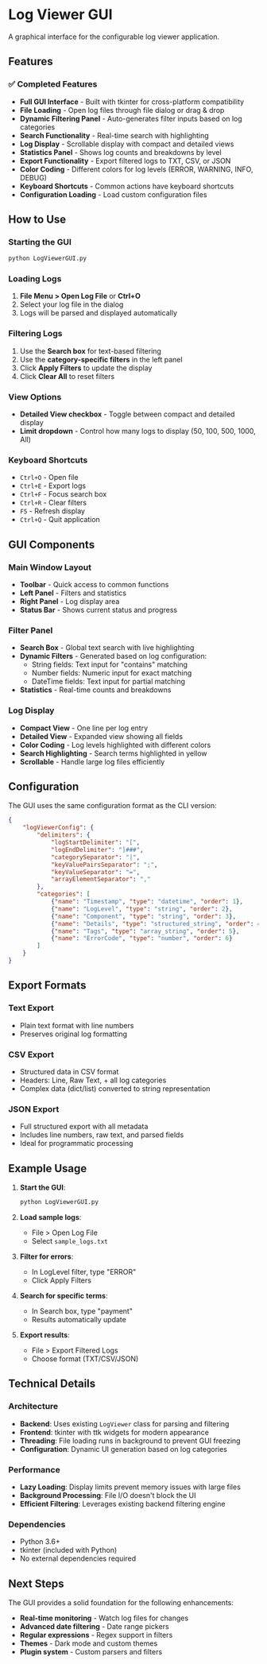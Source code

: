 # Log Viewer GUI

A graphical interface for the configurable log viewer application.

## Features

### ✅ Completed Features
- **Full GUI Interface** - Built with tkinter for cross-platform compatibility
- **File Loading** - Open log files through file dialog or drag & drop
- **Dynamic Filtering Panel** - Auto-generates filter inputs based on log categories
- **Search Functionality** - Real-time search with highlighting
- **Log Display** - Scrollable display with compact and detailed views
- **Statistics Panel** - Shows log counts and breakdowns by level
- **Export Functionality** - Export filtered logs to TXT, CSV, or JSON
- **Color Coding** - Different colors for log levels (ERROR, WARNING, INFO, DEBUG)
- **Keyboard Shortcuts** - Common actions have keyboard shortcuts
- **Configuration Loading** - Load custom configuration files

## How to Use

### Starting the GUI
```bash
python LogViewerGUI.py
```

### Loading Logs
1. **File Menu > Open Log File** or **Ctrl+O**
2. Select your log file in the dialog
3. Logs will be parsed and displayed automatically

### Filtering Logs
1. Use the **Search box** for text-based filtering
2. Use the **category-specific filters** in the left panel
3. Click **Apply Filters** to update the display
4. Click **Clear All** to reset filters

### View Options
- **Detailed View checkbox** - Toggle between compact and detailed display
- **Limit dropdown** - Control how many logs to display (50, 100, 500, 1000, All)

### Keyboard Shortcuts
- `Ctrl+O` - Open file
- `Ctrl+E` - Export logs
- `Ctrl+F` - Focus search box
- `Ctrl+R` - Clear filters
- `F5` - Refresh display
- `Ctrl+Q` - Quit application

## GUI Components

### Main Window Layout
- **Toolbar** - Quick access to common functions
- **Left Panel** - Filters and statistics
- **Right Panel** - Log display area
- **Status Bar** - Shows current status and progress

### Filter Panel
- **Search Box** - Global text search with live highlighting
- **Dynamic Filters** - Generated based on log configuration:
  - String fields: Text input for "contains" matching
  - Number fields: Numeric input for exact matching
  - DateTime fields: Text input for partial matching
- **Statistics** - Real-time counts and breakdowns

### Log Display
- **Compact View** - One line per log entry
- **Detailed View** - Expanded view showing all fields
- **Color Coding** - Log levels highlighted with different colors
- **Search Highlighting** - Search terms highlighted in yellow
- **Scrollable** - Handle large log files efficiently

## Configuration

The GUI uses the same configuration format as the CLI version:

```json
{
    "logViewerConfig": {
        "delimiters": {
            "logStartDelimiter": "[",
            "logEndDelimiter": "]###",
            "categorySeparator": "|",
            "keyValuePairsSeparator": ";",
            "keyValueSeparator": "=",
            "arrayElementSeparator": ","
        },
        "categories": [
            {"name": "Timestamp", "type": "datetime", "order": 1},
            {"name": "LogLevel", "type": "string", "order": 2},
            {"name": "Component", "type": "string", "order": 3},
            {"name": "Details", "type": "structured_string", "order": 4},
            {"name": "Tags", "type": "array_string", "order": 5},
            {"name": "ErrorCode", "type": "number", "order": 6}
        ]
    }
}
```

## Export Formats

### Text Export
- Plain text format with line numbers
- Preserves original log formatting

### CSV Export
- Structured data in CSV format
- Headers: Line, Raw Text, + all log categories
- Complex data (dict/list) converted to string representation

### JSON Export
- Full structured export with all metadata
- Includes line numbers, raw text, and parsed fields
- Ideal for programmatic processing

## Example Usage

1. **Start the GUI**:
   ```bash
   python LogViewerGUI.py
   ```

2. **Load sample logs**:
   - File > Open Log File
   - Select `sample_logs.txt`

3. **Filter for errors**:
   - In LogLevel filter, type "ERROR"
   - Click Apply Filters

4. **Search for specific terms**:
   - In Search box, type "payment"
   - Results automatically update

5. **Export results**:
   - File > Export Filtered Logs
   - Choose format (TXT/CSV/JSON)

## Technical Details

### Architecture
- **Backend**: Uses existing `LogViewer` class for parsing and filtering
- **Frontend**: tkinter with ttk widgets for modern appearance
- **Threading**: File loading runs in background to prevent GUI freezing
- **Configuration**: Dynamic UI generation based on log categories

### Performance
- **Lazy Loading**: Display limits prevent memory issues with large files
- **Background Processing**: File I/O doesn't block the UI
- **Efficient Filtering**: Leverages existing backend filtering engine

### Dependencies
- Python 3.6+
- tkinter (included with Python)
- No external dependencies required

## Next Steps

The GUI provides a solid foundation for the following enhancements:
- **Real-time monitoring** - Watch log files for changes
- **Advanced date filtering** - Date range pickers
- **Regular expressions** - Regex support in filters
- **Themes** - Dark mode and custom themes
- **Plugin system** - Custom parsers and filters